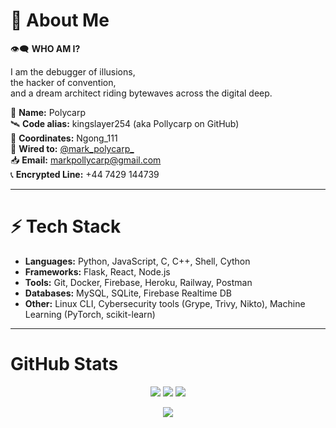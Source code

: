 # 💫 About Me

👁‍🗨 **WHO AM I?**

I am the debugger of illusions,  
the hacker of convention,  
and a dream architect riding bytewaves across the digital deep.  

🧠 **Name:** Polycarp  
🛰️ **Code alias:** kingslayer254 (aka Pollycarp on GitHub)  
📡 **Coordinates:** Ngong_111  
🔌 **Wired to:** [@mark_polycarp_](https://twitter.com/mark_polycarp_)  
📥 **Email:** markpollycarp@gmail.com  
📞 **Encrypted Line:** +44 7429 144739  

---
# ⚡ Tech Stack

- **Languages:** Python, JavaScript, C, C++, Shell, Cython
- **Frameworks:** Flask, React, Node.js
- **Tools:** Git, Docker, Firebase, Heroku, Railway, Postman
- **Databases:** MySQL, SQLite, Firebase Realtime DB
- **Other:** Linux CLI, Cybersecurity tools (Grype, Trivy, Nikto), Machine Learning (PyTorch, scikit-learn)

---

# GitHub Stats

<div align="center">

<img src="https://github-readme-stats.vercel.app/api?username=Pollycarp&theme=neon&hide_border=false&include_all_commits=false&count_private=false" />  
<img src="https://nirzak-streak-stats.vercel.app/?user=Pollycarp&theme=neon&hide_border=false" />  
<img src="https://github-readme-stats.vercel.app/api/top-langs/?username=Pollycarp&theme=neon&hide_border=false&include_all_commits=false&count_private=false&layout=compact" />  

[![](https://visitcount.itsvg.in/api?id=Pollycarp&icon=0&color=0)](https://visitcount.itsvg.in)

</div>

